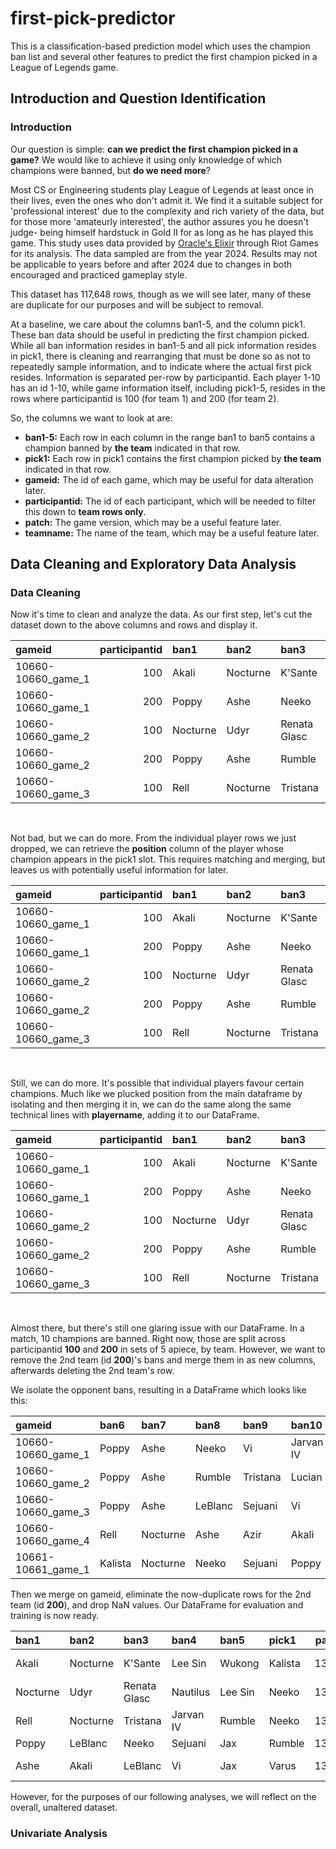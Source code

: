 # first-pick-predictor
This is a classification-based prediction model which uses the champion ban list and several other features to predict the first champion picked in a League of Legends game.

## Introduction and Question Identification
### Introduction

Our question is simple: **can we predict the first champion picked in a game?** We would like to achieve it using only knowledge of which champions were banned, but **do we need more**?

Most CS or Engineering students play League of Legends at least once in their lives, even the ones who don't admit it. We find it a suitable subject for 'professional interest' due to the complexity and rich variety of the data, but for those more 'amateurly interested', the author assures you he doesn't judge- being himself hardstuck in Gold II for as long as he has played this game. This study uses data provided by <a href='https://oracleselixir.com/'>Oracle's Elixir</a> through Riot Games for its analysis. The data sampled are from the year 2024. Results may not be applicable to years before and after 2024 due to changes in both encouraged and practiced gameplay style.

This dataset has 117,648 rows, though as we will see later, many of these are duplicate for our purposes and will be subject to removal. 

At a baseline, we care about the columns ban1-5, and the column pick1. These ban data should be useful in predicting the first champion picked. While all ban information resides in ban1-5 and all pick information resides in pick1, there is cleaning and rearranging that must be done so as not to repeatedly sample information, and to indicate where the actual first pick resides. Information is separated per-row by participantid. Each player 1-10 has an id 1-10, while game information itself, including pick1-5, resides in the rows where participantid is 100 (for team 1) and 200 (for team 2).

So, the columns we want to look at are:
- **ban1-5:** Each row in each column in the range ban1 to ban5 contains a champion banned by **the team** indicated in that row.
- **pick1:** Each row in pick1 contains the first champion picked by **the team** indicated in that row.
- **gameid:** The id of each game, which may be useful for data alteration later.
- **participantid:** The id of each participant, which will be needed to filter this down to **team rows only**.
- **patch:** The game version, which may be a useful feature later.
- **teamname:** The name of the team, which may be a useful feature later.

## Data Cleaning and Exploratory Data Analysis
### Data Cleaning

Now it's time to clean and analyze the data. As our first step, let's cut the dataset down to the above columns and rows and display it.

| gameid             |   participantid | ban1     | ban2     | ban3         | ban4      | ban5      | pick1        |   patch | teamname    |
|:-------------------|----------------:|:---------|:---------|:-------------|:----------|:----------|:-------------|--------:|:------------|
| 10660-10660_game_1 |             100 | Akali    | Nocturne | K'Sante      | Lee Sin   | Wukong    | Kalista      |   13.24 | LNG Esports |
| 10660-10660_game_1 |             200 | Poppy    | Ashe     | Neeko        | Vi        | Jarvan IV | Renata Glasc |   13.24 | Rare Atom   |
| 10660-10660_game_2 |             100 | Nocturne | Udyr     | Renata Glasc | Nautilus  | Lee Sin   | Neeko        |   13.24 | LNG Esports |
| 10660-10660_game_2 |             200 | Poppy    | Ashe     | Rumble       | Tristana  | Lucian    | Kalista      |   13.24 | Rare Atom   |
| 10660-10660_game_3 |             100 | Rell     | Nocturne | Tristana     | Jarvan IV | Rumble    | Neeko        |   13.24 | LNG Esports |

<br>

Not bad, but we can do more. From the individual player rows we just dropped, we can retrieve the **position** column of the player whose champion appears in the pick1 slot. This requires matching and merging, but leaves us with potentially useful information for later.

| gameid             |   participantid | ban1     | ban2     | ban3         | ban4      | ban5      | pick1        |   patch | teamname    | position   |
|:-------------------|----------------:|:---------|:---------|:-------------|:----------|:----------|:-------------|--------:|:------------|:-----------|
| 10660-10660_game_1 |             100 | Akali    | Nocturne | K'Sante      | Lee Sin   | Wukong    | Kalista      |   13.24 | LNG Esports | bot        |
| 10660-10660_game_1 |             200 | Poppy    | Ashe     | Neeko        | Vi        | Jarvan IV | Renata Glasc |   13.24 | Rare Atom   | sup        |
| 10660-10660_game_2 |             100 | Nocturne | Udyr     | Renata Glasc | Nautilus  | Lee Sin   | Neeko        |   13.24 | LNG Esports | mid        |
| 10660-10660_game_2 |             200 | Poppy    | Ashe     | Rumble       | Tristana  | Lucian    | Kalista      |   13.24 | Rare Atom   | bot        |
| 10660-10660_game_3 |             100 | Rell     | Nocturne | Tristana     | Jarvan IV | Rumble    | Neeko        |   13.24 | LNG Esports | mid        |

<br>

Still, we can do more. It's possible that individual players favour certain champions. Much like we plucked position from the main dataframe by isolating and then merging it in, we can do the same along the same technical lines with **playername**, adding it to our DataFrame.

| gameid             |   participantid | ban1     | ban2     | ban3         | ban4      | ban5      | pick1        |   patch | teamname    | position   | playername   |
|:-------------------|----------------:|:---------|:---------|:-------------|:----------|:----------|:-------------|--------:|:------------|:-----------|:-------------|
| 10660-10660_game_1 |             100 | Akali    | Nocturne | K'Sante      | Lee Sin   | Wukong    | Kalista      |   13.24 | LNG Esports | bot        | GALA         |
| 10660-10660_game_1 |             200 | Poppy    | Ashe     | Neeko        | Vi        | Jarvan IV | Renata Glasc |   13.24 | Rare Atom   | sup        | Zorah        |
| 10660-10660_game_2 |             100 | Nocturne | Udyr     | Renata Glasc | Nautilus  | Lee Sin   | Neeko        |   13.24 | LNG Esports | mid        | Scout        |
| 10660-10660_game_2 |             200 | Poppy    | Ashe     | Rumble       | Tristana  | Lucian    | Kalista      |   13.24 | Rare Atom   | bot        | Assum        |
| 10660-10660_game_3 |             100 | Rell     | Nocturne | Tristana     | Jarvan IV | Rumble    | Neeko        |   13.24 | LNG Esports | mid        | Scout        |

<br>

Almost there, but there's still one glaring issue with our DataFrame. In a match, 10 champions are banned. Right now, those are split across participantid **100** and **200** in sets of 5 apiece, by team. However, we want to remove the 2nd team (id **200**)'s bans and merge them in as new columns, afterwards deleting the 2nd team's row.

We isolate the opponent bans, resulting in a DataFrame which looks like this:

| gameid             | ban6    | ban7     | ban8    | ban9     | ban10     |
|:-------------------|:--------|:---------|:--------|:---------|:----------|
| 10660-10660_game_1 | Poppy   | Ashe     | Neeko   | Vi       | Jarvan IV |
| 10660-10660_game_2 | Poppy   | Ashe     | Rumble  | Tristana | Lucian    |
| 10660-10660_game_3 | Poppy   | Ashe     | LeBlanc | Sejuani  | Vi        |
| 10660-10660_game_4 | Rell    | Nocturne | Ashe    | Azir     | Akali     |
| 10661-10661_game_1 | Kalista | Nocturne | Neeko   | Sejuani  | Poppy     |

Then we merge on gameid, eliminate the now-duplicate rows for the 2nd team (id **200**), and drop NaN values. Our DataFrame for evaluation and training is now ready.

| ban1     | ban2     | ban3         | ban4      | ban5    | pick1   |   patch | teamname    | position   | playername   | ban6    | ban7     | ban8    | ban9     | ban10     |
|:---------|:---------|:-------------|:----------|:--------|:--------|--------:|:------------|:-----------|:-------------|:--------|:---------|:--------|:---------|:----------|
| Akali    | Nocturne | K'Sante      | Lee Sin   | Wukong  | Kalista |   13.24 | LNG Esports | bot        | GALA         | Poppy   | Ashe     | Neeko   | Vi       | Jarvan IV |
| Nocturne | Udyr     | Renata Glasc | Nautilus  | Lee Sin | Neeko   |   13.24 | LNG Esports | mid        | Scout        | Poppy   | Ashe     | Rumble  | Tristana | Lucian    |
| Rell     | Nocturne | Tristana     | Jarvan IV | Rumble  | Neeko   |   13.24 | LNG Esports | mid        | Scout        | Poppy   | Ashe     | LeBlanc | Sejuani  | Vi        |
| Poppy    | LeBlanc  | Neeko        | Sejuani   | Jax     | Rumble  |   13.24 | Rare Atom   | top        | Xiaoxu       | Rell    | Nocturne | Ashe    | Azir     | Akali     |
| Ashe     | Akali    | LeBlanc      | Vi        | Jax     | Varus   |   13.24 | JD Gaming   | bot        | Ruler        | Kalista | Nocturne | Neeko   | Sejuani  | Poppy     |

However, for the purposes of our following analyses, we will reflect on the overall, unaltered dataset.

### Univariate Analysis
